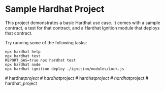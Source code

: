 # Sample Hardhat Project

This project demonstrates a basic Hardhat use case. It comes with a sample contract, a test for that contract, and a Hardhat Ignition module that deploys that contract.

Try running some of the following tasks:

```shell
npx hardhat help
npx hardhat test
REPORT_GAS=true npx hardhat test
npx hardhat node
npx hardhat ignition deploy ./ignition/modules/Lock.js
```
#   h a r d h a t _ p r o j e c t  
 #   h a r d h a t _ p r o j e c t  
 #   h a r d h a t _ p r o j e c t  
 #   h a r d h a t _ p r o j e c t  
 #   h a r d h a t _ p r o j e c t  
 